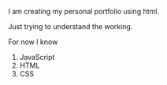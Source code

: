 I am creating my personal portfolio using html. 

Just trying to understand the working.

For now I know
1. JavaScript
1. HTML
1. CSS